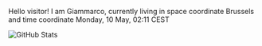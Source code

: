 Hello visitor! I am Giammarco, currently living in space coordinate Brussels and time coordinate Monday, 10 May, 02:11 CEST

![GitHub Stats](https://github-readme-stats.vercel.app/api?username=grcasanova)
